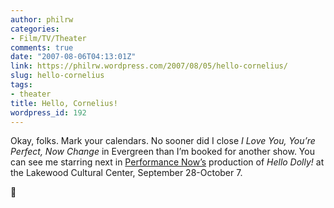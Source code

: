 ```yaml
---
author: philrw
categories:
- Film/TV/Theater
comments: true
date: "2007-08-06T04:13:01Z"
link: https://philrw.wordpress.com/2007/08/05/hello-cornelius/
slug: hello-cornelius
tags:
- theater
title: Hello, Cornelius!
wordpress_id: 192
---
```


Okay, folks. Mark your calendars. No sooner did I close _I Love You, You’re Perfect, Now Change_ in Evergreen than I’m booked for another show. You can see me starring next in [Performance Now’s](http://www.performancenow.org/) production of _Hello Dolly!_ at the Lakewood Cultural Center, September 28-October 7.

:slightly_smiling_face:
